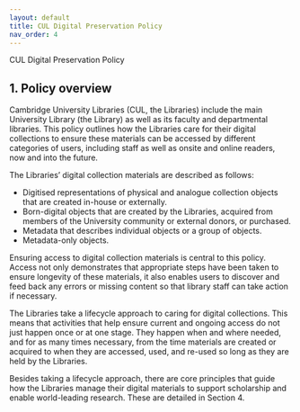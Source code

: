 ```yaml
---
layout: default
title: CUL Digital Preservation Policy
nav_order: 4
---
```

CUL Digital Preservation Policy
## 1. Policy overview
Cambridge University Libraries (CUL, the Libraries) include the main University Library (the
Library) as well as its faculty and departmental libraries. This policy outlines how the
Libraries care for their digital collections to ensure these materials can be accessed by
different categories of users, including staff as well as onsite and online readers, now and
into the future.

The Libraries’ digital collection materials are described as follows:
* Digitised representations of physical and analogue collection objects that are
created in-house or externally.
* Born-digital objects that are created by the Libraries, acquired from members of the
University community or external donors, or purchased.
* Metadata that describes individual objects or a group of objects.
* Metadata-only objects.

Ensuring access to digital collection materials is central to this policy. Access not only
demonstrates that appropriate steps have been taken to ensure longevity of these
materials, it also enables users to discover and feed back any errors or missing content so
that library staff can take action if necessary.

The Libraries take a lifecycle approach to caring for digital collections. This means that
activities that help ensure current and ongoing access do not just happen once or at one
stage. They happen when and where needed, and for as many times necessary, from the
time materials are created or acquired to when they are accessed, used, and re-used so
long as they are held by the Libraries.

Besides taking a lifecycle approach, there are core principles that guide how the Libraries
manage their digital materials to support scholarship and enable world-leading research.
These are detailed in Section 4.
